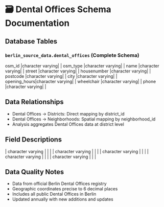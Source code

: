 # 🗃️ Dental Offices Schema Documentation

## Database Tables
### `berlin_source_data.dental_offices` (Complete Schema)
osm_id       |character varying|                        |
osm_type     |character varying|                        |
name         |character varying|                        |
street       |character varying|                        |
housenumber  |character varying|                        |
postcode     |character varying|                        |
city         |character varying|                        |
opening_hours|character varying|                        |
wheelchair   |character varying|                        |
phone        |character varying|                        |

## Data Relationships
- Dental Offices → Districts: Direct mapping by district_id
- Dental Offices → Neighborhoods: Spatial mapping by neighborhood_id
- Analysis aggregates Dental Offices data at district level

## Field Descriptions
| character varying |  |  |
| character varying |  |  |
| character varying |  |  |
| character varying |  |  |
| character varying |  |  |

## Data Quality Notes
- Data from official Berlin Dental Offices registry
- Geographic coordinates precise to 6 decimal places
- Includes all public Dental Offices in Berlin
- Updated annually with new additions and updates
